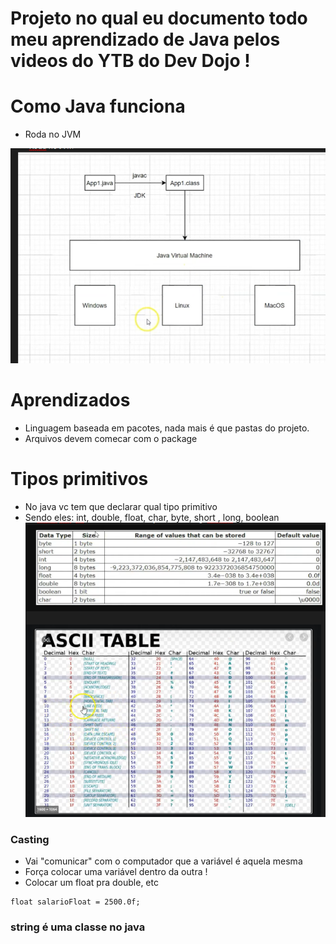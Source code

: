 # Projeto no qual eu documento todo meu aprendizado de Java pelos videos do YTB do Dev Dojo !

# Como Java funciona
- Roda no JVM 

![alt text](image.png)
# Aprendizados
- Linguagem baseada em pacotes, nada mais é que pastas do projeto.
- Arquivos devem comecar com o package

# Tipos primitivos
- No java vc tem que declarar qual tipo primitivo
- Sendo eles: int, double, float, char, byte, short , long, boolean
![alt text](image-1.png)


### Casting
- Vai "comunicar" com o computador que a variável é aquela mesma
- Força colocar uma variável dentro da outra !
- Colocar um float pra double, etc
```
float salarioFloat = 2500.0f;
```
### string é uma classe no java